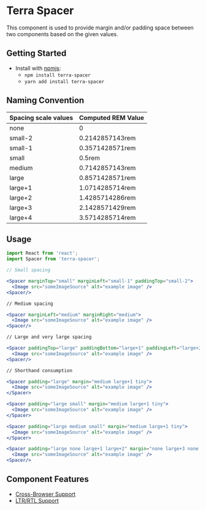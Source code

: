 # Terra Spacer

This component is used to provide margin and/or padding space between two components based on the given values.

## Getting Started

- Install with [npmjs](https://www.npmjs.com):
  - `npm install terra-spacer`
  - `yarn add install terra-spacer`

## Naming Convention

| Spacing scale values   | Computed REM Value |
| --------------------   | ------------------ |
| none                   | 0                  |
| small-2                | 0.2142857143rem    |
| small-1                | 0.3571428571rem    |
| small                  | 0.5rem             |
| medium                 | 0.7142857143rem    |
| large                  | 0.8571428571rem    |
| large+1                | 1.0714285714rem    |
| large+2                | 1.4285714286rem    |
| large+3                | 2.1428571429rem    |
| large+4                | 3.5714285714rem    |

## Usage

```jsx
import React from 'react';
import Spacer from 'terra-spacer';

// Small spacing

<Spacer marginTop="small" marginLeft="small-1" paddingTop="small-2">
  <Image src="someImageSource" alt="example image" />
<Spacer/>

// Medium spacing

<Spacer marginLeft="medium" marginRight="medium">
  <Image src="someImageSource" alt="example image" />
<Spacer/>

// Large and very large spacing

<Spacer paddingTop="large" paddingBottom="large+1" paddingLeft="large+2" marginLeft="large+4" marginRight="large+3">
  <Image src="someImageSource" alt="example image" />
<Spacer/>

// Shorthand consumption

<Spacer padding="large" margin="medium large+1 tiny">
  <Image src="someImageSource" alt="example image" />
</Spacer>

<Spacer padding="large small" margin="medium large+1 tiny">
  <Image src="someImageSource" alt="example image" />
</Spacer>

<Spacer padding="large medium small" margin="medium large+1 tiny">
  <Image src="someImageSource" alt="example image" />
</Spacer>

<Spacer padding="large none large+1 large+2" margin="none large+3 none large+4">
  <Image src="someImageSource" alt="example image" />
<Spacer/>

```

## Component Features

 * [Cross-Browser Support](https://github.com/cerner/terra-ui/blob/master/src/terra-dev-site/contributing/ComponentStandards.e.contributing.md#cross-browser-support)
 * [LTR/RTL Support](https://github.com/cerner/terra-ui/blob/master/src/terra-dev-site/contributing/ComponentStandards.e.contributing.md#ltr--rtl-support)

